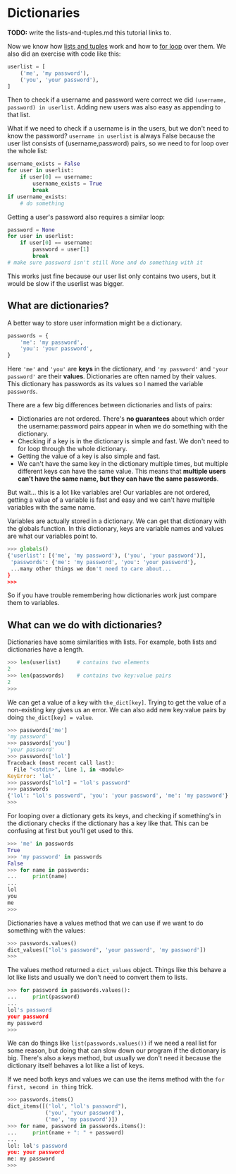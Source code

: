 # Dictionaries

**TODO:** write the lists-and-tuples.md this tutorial links to.

Now we know how [lists and tuples](lists-and-tuples.md) work and how
to [for loop](loops.md#for-loops) over them. We also did an exercise
with code like this:

```py
userlist = [
    ('me', 'my password'),
    ('you', 'your password'),
]
```

Then to check if a username and password were correct we did
`(username, password) in userlist`. Adding new users was also easy as
appending to that list.

What if we need to check if a username is in the users, but we don't
need to know the password? `username in userlist` is always False
because the user list consists of (username,password) pairs, so we need
to for loop over the whole list:

```py
username_exists = False
for user in userlist:
    if user[0] == username:
        username_exists = True
        break
if username_exists:
    # do something
```

Getting a user's password also requires a similar loop:

```py
password = None
for user in userlist:
    if user[0] == username:
        password = user[1]
        break
# make sure password isn't still None and do something with it
```

This works just fine because our user list only contains two users, but
it would be slow if the userlist was bigger.

## What are dictionaries?

A better way to store user information might be a dictionary.

```py
passwords = {
    'me': 'my password',
    'you': 'your password',
}
```

Here `'me'` and `'you'` are **keys** in the dictionary, and
`'my password'` and `'your password'` are their **values**. Dictionaries
are often named by their values. This dictionary has passwords as its
values so I named the variable `passwords`.

There are a few big differences between dictionaries and lists of pairs:

- Dictionaries are not ordered. There's **no guarantees** about which
    order the username:password pairs appear in when we do something
    with the dictionary.
- Checking if a key is in the dictionary is simple and fast. We don't
    need to for loop through the whole dictionary.
- Getting the value of a key is also simple and fast.
- We can't have the same key in the dictionary multiple times, but
    multiple different keys can have the same value. This means that
    **multiple users can't have the same name, but they can have the
    same passwords**.

But wait... this is a lot like variables are! Our variables are not
ordered, getting a value of a variable is fast and easy and we can't
have multiple variables with the same name.

Variables are actually stored in a dictionary. We can get that
dictionary with the globals function. In this dictionary, keys are
variable names and values are what our variables point to.

```py
>>> globals()
{'userlist': [('me', 'my password'), ('you', 'your password')],
 'passwords': {'me': 'my password', 'you': 'your password'},
 ...many other things we don't need to care about...
}
>>> 
```

So if you have trouble remembering how dictionaries work just compare
them to variables.

## What can we do with dictionaries?

Dictionaries have some similarities with lists. For example, both
lists and dictionaries have a length.

```py
>>> len(userlist)     # contains two elements
2
>>> len(passwords)    # contains two key:value pairs
2
>>> 
```

We can get a value of a key with `the_dict[key]`. Trying to get the
value of a non-existing key gives us an error. We can also add new
key:value pairs by doing `the_dict[key] = value`.

```py
>>> passwords['me']
'my password'
>>> passwords['you']
'your password'
>>> passwords['lol']
Traceback (most recent call last):
  File "<stdin>", line 1, in <module>
KeyError: 'lol'
>>> passwords["lol"] = "lol's password"
>>> passwords
{'lol': "lol's password", 'you': 'your password', 'me': 'my password'}
>>> 
```

For looping over a dictionary gets its keys, and checking if something's
in the dictionary checks if the dictionary has a key like that. This can
be confusing at first but you'll get used to this.

```py
>>> 'me' in passwords
True
>>> 'my password' in passwords
False
>>> for name in passwords:
...     print(name)
... 
lol
you
me
>>> 
```

Dictionaries have a values method that we can use if we want to do
something with the values:

```py
>>> passwords.values()
dict_values(["lol's password", 'your password', 'my password'])
>>> 
```

The values method returned a `dict_values` object. Things like this
behave a lot like lists and usually we don't need to convert them to
lists.

```py
>>> for password in passwords.values():
...     print(password)
... 
lol's password
your password
my password
>>> 
```

We can do things like `list(passwords.values())` if we need a real list
for some reason, but doing that can slow down our program if the
dictionary is big. There's also a keys method, but usually we don't need
it because the dictionary itself behaves a lot like a list of keys.

If we need both keys and values we can use the items method with the
`for first, second in thing` trick.

```py
>>> passwords.items()
dict_items([('lol', "lol's password"),
            ('you', 'your password'),
            ('me', 'my password')])
>>> for name, password in passwords.items():
...     print(name + ": " + password)
... 
lol: lol's password
you: your password
me: my password
>>> 
```
